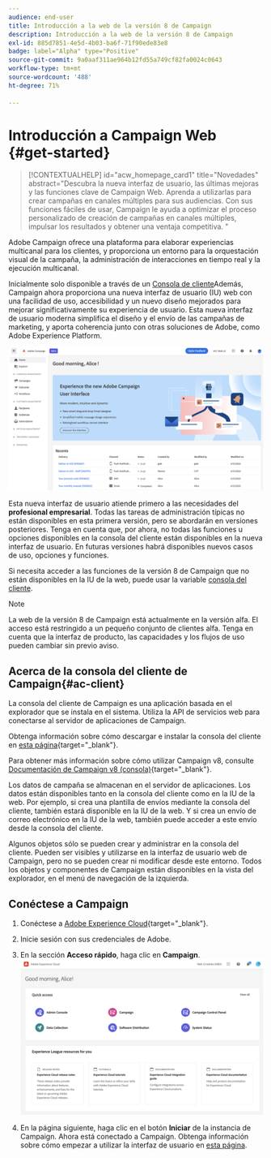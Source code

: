 ```yaml
---
audience: end-user
title: Introducción a la web de la versión 8 de Campaign
description: Introducción a la web de la versión 8 de Campaign
exl-id: 885d7851-4e5d-4b03-ba6f-71f90ede83e8
badge: label="Alpha" type="Positive"
source-git-commit: 9a0aaf311ae964b12fd55a749cf82fa0024c0643
workflow-type: tm+mt
source-wordcount: '488'
ht-degree: 71%

---
```


# Introducción a Campaign Web {#get-started}

>[!CONTEXTUALHELP]
>id="acw_homepage_card1"
>title="Novedades"
>abstract="Descubra la nueva interfaz de usuario, las últimas mejoras y las funciones clave de Campaign Web. Aprenda a utilizarlas para crear campañas en canales múltiples para sus audiencias. Con sus funciones fáciles de usar, Campaign le ayuda a optimizar el proceso personalizado de creación de campañas en canales múltiples, impulsar los resultados y obtener una ventaja competitiva. "



Adobe Campaign ofrece una plataforma para elaborar experiencias multicanal para los clientes, y proporciona un entorno para la orquestación visual de la campaña, la administración de interacciones en tiempo real y la ejecución multicanal.

Inicialmente solo disponible a través de un [Consola de cliente](#ac-client)Además, Campaign ahora proporciona una nueva interfaz de usuario (IU) web con una facilidad de uso, accesibilidad y un nuevo diseño mejorados para mejorar significativamente su experiencia de usuario. Esta nueva interfaz de usuario moderna simplifica el diseño y el envío de las campañas de marketing, y aporta coherencia junto con otras soluciones de Adobe, como Adobe Experience Platform.

![](assets/home.png)

Esta nueva interfaz de usuario atiende primero a las necesidades del **profesional empresarial**. Todas las tareas de administración típicas no están disponibles en esta primera versión, pero se abordarán en versiones posteriores. Tenga en cuenta que, por ahora, no todas las funciones u opciones disponibles en la consola del cliente están disponibles en la nueva interfaz de usuario. En futuras versiones habrá disponibles nuevos casos de uso, opciones y funciones.

Si necesita acceder a las funciones de la versión 8 de Campaign que no están disponibles en la IU de la web, puede usar la variable [consola del cliente](#ac-client).


>[!NOTE]
>
>La web de la versión 8 de Campaign está actualmente en la versión alfa. El acceso está restringido a un pequeño conjunto de clientes alfa. Tenga en cuenta que la interfaz de producto, las capacidades y los flujos de uso pueden cambiar sin previo aviso.

## Acerca de la consola del cliente de Campaign{#ac-client}

La consola del cliente de Campaign es una aplicación basada en el explorador que se instala en el sistema. Utiliza la API de servicios web para conectarse al servidor de aplicaciones de Campaign.

Obtenga información sobre cómo descargar e instalar la consola del cliente en [esta página](https://experienceleague.adobe.com/docs/campaign/campaign-v8/new/connect.html?lang=es){target="_blank"}.

Para obtener más información sobre cómo utilizar Campaign v8, consulte [Documentación de Campaign v8 (consola)](https://experienceleague.adobe.com/docs/campaign/campaign-v8/campaign-home.html?lang=es){target="_blank"}.

Los datos de campaña se almacenan en el servidor de aplicaciones. Los datos están disponibles tanto en la consola del cliente como en la IU de la web. Por ejemplo, si crea una plantilla de envíos mediante la consola del cliente, también estará disponible en la IU de la web. Y si crea un envío de correo electrónico en la IU de la web, también puede acceder a este envío desde la consola del cliente.


Algunos objetos sólo se pueden crear y administrar en la consola del cliente. Pueden ser visibles y utilizarse en la interfaz de usuario web de Campaign, pero no se pueden crear ni modificar desde este entorno. Todos los objetos y componentes de Campaign están disponibles en la vista del explorador, en el menú de navegación de la izquierda.

## Conéctese a Campaign


1. Conéctese a [Adobe Experience Cloud](https://experience.adobe.com){target="_blank"}.
1. Inicie sesión con sus credenciales de Adobe.
1. En la sección **Acceso rápido**, haga clic en **Campaign**.
   ![](assets/connect.png)

1. En la página siguiente, haga clic en el botón **Iniciar** de la instancia de Campaign.
Ahora está conectado a Campaign. Obtenga información sobre cómo empezar a utilizar la interfaz de usuario en [esta página](user-interface.md).

<!--
-> experience cloud home: "Campaign" -> home campaign v8
-> or Campaign v8 web if direct URL
-->

